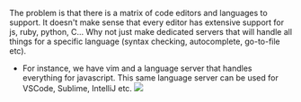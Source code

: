 
The problem is that there is a matrix of code editors and languages to support. It doesn't make sense that every editor has extensive support for js, ruby, python, C... Why not just make dedicated servers that will handle all things for a specific language (syntax checking, autocomplete, go-to-file etc).
- For instance, we have vim and a language server that handles everything for javascript. This same language server can be used for VSCode, Sublime, IntelliJ etc.
![](/assets/images/2021-03-11-19-53-45.png)
